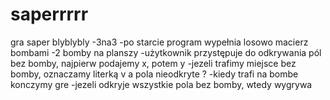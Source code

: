 # saperrrrr
gra saper blyblybly 
-3na3
-po starcie program wypełnia losowo macierz bombami
-2 bomby na planszy
-użytkownik przystępuje do odkrywania pól bez bomby, najpierw podajemy x, potem y
-jezeli trafimy miejsce bez bomby, oznaczamy literką v a pola nieodkryte ?
-kiedy trafi na bombe konczymy gre
-jezeli odkryje wszystkie pola bez bomby, wtedy wygrywa

